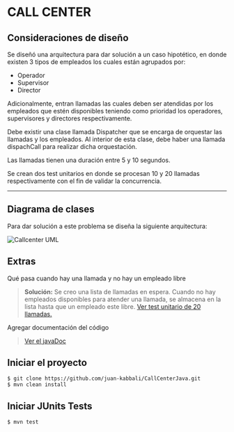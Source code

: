 CALL CENTER
===================

Consideraciones de diseño
-------------------------
Se diseñó una arquitectura para dar solución a un caso hipotético, en donde existen 3 tipos de empleados los cuales están agrupados por:

 - Operador
 - Supervisor
 - Director

Adicionalmente, entran llamadas las cuales deben ser atendidas por los empleados que estén disponibles teniendo como prioridad los operadores, supervisores y directores respectivamente.

Debe existir una clase llamada Dispatcher que se encarga de orquestar las llamadas y los empleados. Al interior de esta clase, debe haber una llamada dispachCall para realizar dicha orquestación.

Las llamadas tienen una duración entre 5 y 10 segundos.

Se crean dos test unitarios en donde se procesan 10 y 20 llamadas respectivamente con el fin de validar la concurrencia. 

----------
Diagrama de clases
-------------
Para dar solución a este problema se diseña la siguiente arquitectura: 

![Callcenter UML ](https://lh3.googleusercontent.com/-hpYWl3BHIn4/WhudQn76ktI/AAAAAAAAAGU/48l6Dv2uldMTjWHYbNbJ-RAUtvpIPwtSgCLcBGAs/s0/UML.PNG "Callcenter_uml.PNG")


Extras
-------------------
Qué pasa cuando hay una llamada y no hay un empleado libre

> **Solución:** Se creo una lista de llamadas en espera. 
> Cuando no hay empleados disponibles para atender una llamada, se almacena en la lista hasta que un empleado este libre. 
> [Ver test unitario de 20 llamadas.](https://github.com/juan-kabbali/CallCenterJava/blob/master/src/test/java/com/almundo/callcenter/NoAvailableEmployeesTest.java)

Agregar documentación del código

> [Ver el javaDoc](https://github.com/juan-kabbali/CallCenterJava/tree/master/target/site/apidocs)

Iniciar el proyecto
-------------------
```
$ git clone https://github.com/juan-kabbali/CallCenterJava.git
$ mvn clean install
```

Iniciar JUnits Tests
-------------------
```
$ mvn test
```








